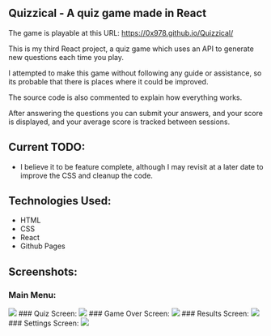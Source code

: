 ## Quizzical - A quiz game made in React

The game is playable at this URL: https://0x978.github.io/Quizzical/

This is my third React project, a quiz game which uses an API to generate new questions each time you play.

I attempted to make this game without following any guide or assistance, so its probable that there is places where it could be improved.

The source code is also commented to explain how everything works.

After answering the questions you can submit your answers, and your score is displayed, and your average score is tracked between sessions.

## Current TODO:
- I believe it to be feature complete, although I may revisit at a later date to improve the CSS and cleanup the code.


## Technologies Used:
- HTML 
- CSS
- React
- Github Pages

## Screenshots:
### Main Menu:
<img src = "https://cdn.upload.systems/uploads/2bs67Ikp.png">
### Quiz Screen:
<img src = "https://cdn.upload.systems/uploads/0lJLOxDC.png">
### Game Over Screen:
<img src = "https://cdn.upload.systems/uploads/G2zVnfD2.png">
### Results Screen:
<img src = "https://cdn.upload.systems/uploads/SgF7piM3.png">
### Settings Screen:
<img src = "https://cdn.upload.systems/uploads/YS1BrjY0.png">
